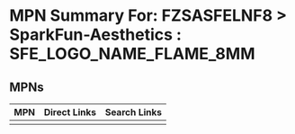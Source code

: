 



# MPN Summary For: FZSASFELNF8 > SparkFun-Aesthetics : SFE_LOGO_NAME_FLAME_8MM

## MPNs
  

|MPN|Direct Links|Search Links|
| :--- | :--- | :--- |
||||
